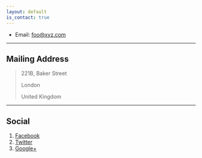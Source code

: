 ```yaml
---
layout: default
is_contact: true
---
```


* Email: [foo@xyz.com](mailto:foo@xyz.com)


---

## Mailing Address

> 221B, Baker Street
>
> London
>
> United Kingdom

---

## Social

1. [Facebook](#)
2. [Twitter](#)
3. [Google+](#)
